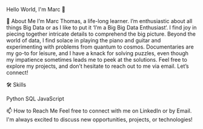 Hello World, I'm Marc 👋

🚀 About Me
I’m Marc Thomas, a life-long learner. I’m enthusiastic about all things Big Data or as I like to put it ‘I’m a Big Big Data Enthusiast‘. I find joy in piecing together intricate details to comprehend the big picture.
Beyond the world of data, I find solace in playing the piano and guitar and experimenting with problems from quantum to cosmos. Documentaries are my go-to for leisure, and I have a knack for solving puzzles, even though my impatience sometimes leads me to peek at the solutions. Feel free to explore my projects, and don’t hesitate to reach out to me via email. Let’s connect!

🛠️ Skills

Python
SQL
JavaScript


📫 How to Reach Me
Feel free to connect with me on LinkedIn or by Email. I'm always excited to discuss new opportunities, projects, or technologies!
